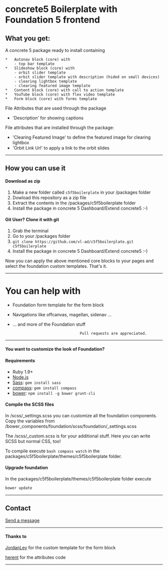 # concrete5 Boilerplate with Foundation 5 frontend

## What you get:
A concrete 5 package ready to install containing

	*	Autonav block (core) with
		- top bar template
	*	Slideshow block (core) with
		- orbit slider template
		- orbit slider template with description (hided on small devices)
		- clearing lightbox template 
		- clearing featured image template
	*	Content block (core) with call to action template
	*	YouTube block (core) with flex video template
	*	Form block (core) with forms template

File Attributes that are used through the package

*  'Description' for showing captions

File attributes that are installed through the package:

* 'Clearing Featured Image' to define the featured image for clearing lightbox
* 'Orbit Link Url' to apply a link to the orbit slides

* * *


## How you can use it

#### Download as zip
1. Make a new folder called `c5f5boilerplate` in your /packages folder
2. Dowload this repository as a zip file
3. Extract the contents in the /packages/c5f5boilerplate folder
4. Install the package in concrete 5 Dashboard/Extend concrete5 :-)

#### Git User? Clone it with git
1. Grab the terminal
2. Go to your /packages folder
2. `git clone https://github.com/vl-ad/c5f5boilerplate.git c5f5boilerplate`
3. Install the package in concrete 5 Dashboard/Extend concrete5 :-)

Now you can apply the above mentioned core blocks to your pages and select the foundation custom templates. That's it.


***


# You can help with

* Foundation form template for the form block
* Navigations like offcanvas, magellan, sidenav ...
* ... and more of the Foundation stuff

									Pull requests are appreciated.

***


#### You want to customize the look of Foundation?
#### Requirements

  * Ruby 1.9+
  * [Node.js](http://nodejs.org)
  * [Sass](http://www.sass-lang.org): `gem install sass`
  * [compass](http://compass-style.org/): `gem install compass`
  * [bower](http://bower.io): `npm install -g bower grunt-cli`

#### Compile the SCSS files

In /scss/_settings.scss you can customize all the foundation components. Copy the variables from /bower_components/foundation/scss/foundation/_settings.scss

The /scss/_custom.scss is for your additional stuff. Here you can write SCSS but normal CSS, too!

To compile execute `bash compass watch` in the packages/c5f5boilerplate/themes/c5f5boilerplate folder.

#### Upgrade foundation

In the packages/c5f5boilerplate/themes/c5f5boilerplate folder execute

```bash
bower update
```
***

## Contact
[Send a message](http://www.concrete5.org/profile/-/view/182432/)

***

#### Thanks to

[JordanLev](https://github.com/jordanlev/c5_clean_block_templates) for the custom template for the form block

[herent](https://github.com/herent/c5_boilerplate) for the attributes code

***
